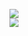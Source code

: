 [![](https://img.shields.io/badge/Made%20With-Github%20Spray-lightgrey.svg?style=for-the-badge&logo=github)](https://github.com/Annihil/github-spray#2675)  
[![](https://i.imgur.com/2DrTn0Z.gif)](https://github.com/Annihil/github-spray)